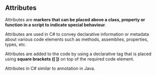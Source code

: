 ## Attributes

Attributes are **markers that can be placed above a class, property or function in a script to indicate special behaviour**. 

Attributes are used in C# to convey declarative information or metadata about various code elements such as methods, assemblies, properties, types, etc.

Attributes are added to the code by using a declarative tag that is placed using **square brackets ([ ])** on top of the required code element. 

Attributes in C# similar to annotation in Java.




